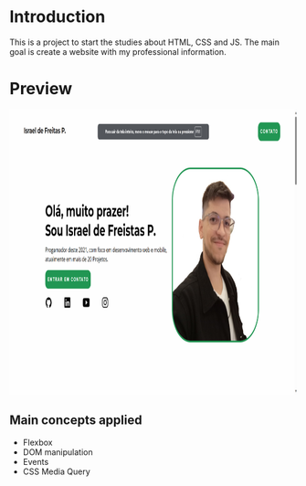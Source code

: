 # Introduction

This is a project to start the studies about HTML, CSS and JS.
The main goal is create a website with my professional information.

# Preview

<img src="https://github.com/israelGitV1/SitePortfolio/blob/main/class4/img/preview.png.png" height = "500"/>

## Main concepts applied

- Flexbox
- DOM manipulation
- Events
- CSS Media Query
